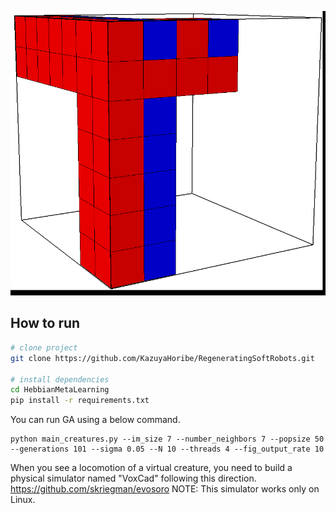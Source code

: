 <!-- 
<p align="center">
  <img src="images/carsmallest.gif" />
</p> -->
![](images/regeneration.gif)

## How to run
<!-- <img src="http://www.sciweavers.org/tex2img.php?eq=%20%5Csqrt%7Bab%7D%20&bc=White&fc=Black&im=tif&fs=12&ff=arev&edit=0" align="center" border="0" alt=" \sqrt{ab} " width="" height="" /> -->

```bash
# clone project   
git clone https://github.com/KazuyaHoribe/RegeneratingSoftRobots.git   

# install dependencies   
cd HebbianMetaLearning 
pip install -r requirements.txt
```

You can run GA using a below command.
```
python main_creatures.py --im_size 7 --number_neighbors 7 --popsize 50 --generations 101 --sigma 0.05 --N 10 --threads 4 --fig_output_rate 10
```

When you see a locomotion of a virtual creature, you need to build a physical simulator named "VoxCad" following this direction.
https://github.com/skriegman/evosoro
NOTE: This simulator works only on Linux.